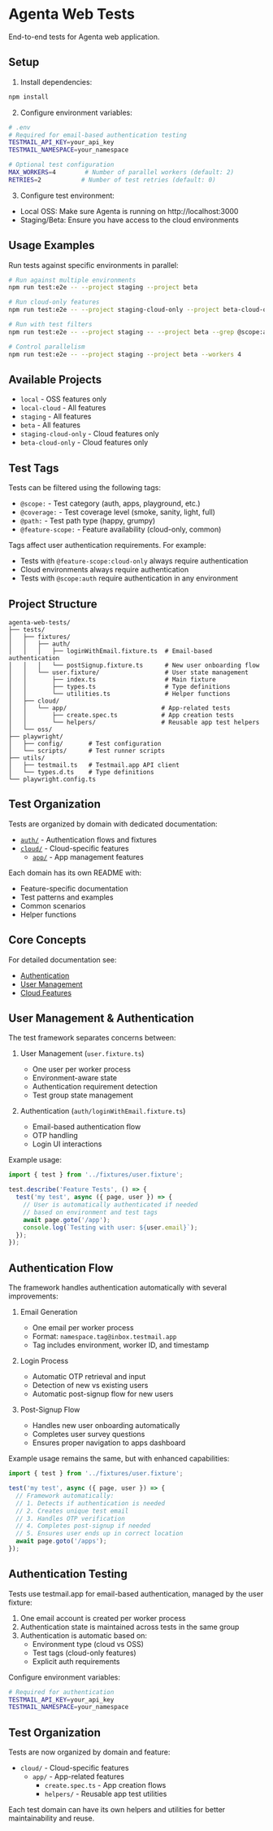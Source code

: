 # Agenta Web Tests

End-to-end tests for Agenta web application.

## Setup

1. Install dependencies:

```bash
npm install
```

2. Configure environment variables:

```bash
# .env
# Required for email-based authentication testing
TESTMAIL_API_KEY=your_api_key
TESTMAIL_NAMESPACE=your_namespace

# Optional test configuration
MAX_WORKERS=4        # Number of parallel workers (default: 2)
RETRIES=2           # Number of test retries (default: 0)
```

3. Configure test environment:

- Local OSS: Make sure Agenta is running on http://localhost:3000
- Staging/Beta: Ensure you have access to the cloud environments

## Usage Examples

Run tests against specific environments in parallel:

```bash
# Run against multiple environments
npm run test:e2e -- --project staging --project beta

# Run cloud-only features
npm run test:e2e -- --project staging-cloud-only --project beta-cloud-only

# Run with test filters
npm run test:e2e -- --project staging -- --project beta --grep @scope:auth

# Control parallelism
npm run test:e2e -- --project staging --project beta --workers 4
```

## Available Projects

- `local` - OSS features only
- `local-cloud` - All features
- `staging` - All features
- `beta` - All features
- `staging-cloud-only` - Cloud features only
- `beta-cloud-only` - Cloud features only

## Test Tags

Tests can be filtered using the following tags:

- `@scope:` - Test category (auth, apps, playground, etc.)
- `@coverage:` - Test coverage level (smoke, sanity, light, full)
- `@path:` - Test path type (happy, grumpy)
- `@feature-scope:` - Feature availability (cloud-only, common)

Tags affect user authentication requirements. For example:

- Tests with `@feature-scope:cloud-only` always require authentication
- Cloud environments always require authentication
- Tests with `@scope:auth` require authentication in any environment

## Project Structure

```
agenta-web-tests/
├── tests/
│   ├── fixtures/
│   │   ├── auth/
│   │   │   ├── loginWithEmail.fixture.ts  # Email-based authentication
│   │   │   └── postSignup.fixture.ts      # New user onboarding flow
│   │   └── user.fixture/                  # User state management
│   │       ├── index.ts                   # Main fixture
│   │       ├── types.ts                   # Type definitions
│   │       └── utilities.ts               # Helper functions
│   ├── cloud/
│   │   └── app/                          # App-related tests
│   │       ├── create.spec.ts            # App creation tests
│   │       └── helpers/                  # Reusable app test helpers
│   └── oss/
├── playwright/
│   ├── config/       # Test configuration
│   └── scripts/      # Test runner scripts
├── utils/
│   ├── testmail.ts   # Testmail.app API client
│   └── types.d.ts    # Type definitions
└── playwright.config.ts
```

## Test Organization

Tests are organized by domain with dedicated documentation:

- [`auth/`](./tests/fixtures/auth/README.md) - Authentication flows and fixtures
- [`cloud/`](./tests/cloud/README.md) - Cloud-specific features
  - [`app/`](./tests/cloud/app/README.md) - App management features

Each domain has its own README with:
- Feature-specific documentation
- Test patterns and examples
- Common scenarios
- Helper functions

## Core Concepts

For detailed documentation see:
- [Authentication](./tests/fixtures/auth/README.md)
- [User Management](./tests/fixtures/user.fixture/README.md)
- [Cloud Features](./tests/cloud/README.md)

## User Management & Authentication

The test framework separates concerns between:

1. User Management (`user.fixture.ts`)
   - One user per worker process
   - Environment-aware state
   - Authentication requirement detection
   - Test group state management

2. Authentication (`auth/loginWithEmail.fixture.ts`)
   - Email-based authentication flow
   - OTP handling
   - Login UI interactions

Example usage:

```typescript
import { test } from '../fixtures/user.fixture';

test.describe('Feature Tests', () => {
  test('my test', async ({ page, user }) => {
    // User is automatically authenticated if needed
    // based on environment and test tags
    await page.goto('/app');
    console.log(`Testing with user: ${user.email}`);
  });
});
```

## Authentication Flow

The framework handles authentication automatically with several improvements:

1. Email Generation
   - One email per worker process
   - Format: `namespace.tag@inbox.testmail.app`
   - Tag includes environment, worker ID, and timestamp

2. Login Process
   - Automatic OTP retrieval and input
   - Detection of new vs existing users
   - Automatic post-signup flow for new users

3. Post-Signup Flow
   - Handles new user onboarding automatically
   - Completes user survey questions
   - Ensures proper navigation to apps dashboard

Example usage remains the same, but with enhanced capabilities:
```typescript
import { test } from '../fixtures/user.fixture';

test('my test', async ({ page, user }) => {
  // Framework automatically:
  // 1. Detects if authentication is needed
  // 2. Creates unique test email
  // 3. Handles OTP verification
  // 4. Completes post-signup if needed
  // 5. Ensures user ends up in correct location
  await page.goto('/apps');
});
```

## Authentication Testing

Tests use testmail.app for email-based authentication, managed by the user fixture:

1. One email account is created per worker process
2. Authentication state is maintained across tests in the same group
3. Authentication is automatic based on:
   - Environment type (cloud vs OSS)
   - Test tags (cloud-only features)
   - Explicit auth requirements

Configure environment variables:

```bash
# Required for authentication
TESTMAIL_API_KEY=your_api_key
TESTMAIL_NAMESPACE=your_namespace
```

## Test Organization

Tests are now organized by domain and feature:

- `cloud/` - Cloud-specific features
  - `app/` - App-related features
    - `create.spec.ts` - App creation flows
    - `helpers/` - Reusable app test utilities

Each test domain can have its own helpers and utilities for better maintainability and reuse.
